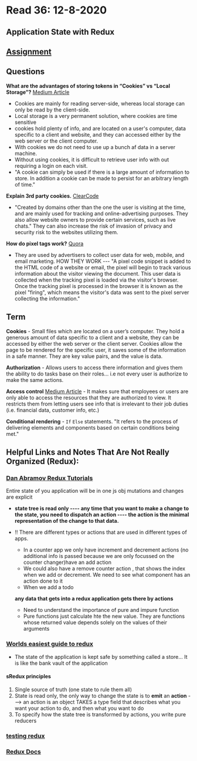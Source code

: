 # Read 36: 12-8-2020
## Application State with Redux
## [Assignment](https://canvas.instructure.com/courses/2168372/discussion_topics/9374375)

## **Questions**
**What are the advantages of storing tokens in “Cookies” vs “Local Storage”?** [Medium Article](https://medium.com/datadriveninvestor/cookies-vs-local-storage-2f3732c7d977#:~:text=Cookies%20and%20local%20storage%20serve,you%20more%20to%20work%20with.)
- Cookies are mainly for reading server-side, whereas local storage can only be read by the client-side.
- Local storage is a very permanent solution, where cookies are time sensitive 
- cookies hold plenty of info, and are located on a user's computer, data specific to a client and website, and they can accessed either by the web server or the client computer.
- With cookies we do not need to use up a bunch af data in a server machine. 
- Without using cookies, it is difficult to retrieve user info with out requiring a login on each visit.
- "A cookie can simply be used if there is a large amount of information to store. In addition a cookie can be made to persist for an arbitrary length of time."


**Explain 3rd party cookies.** [ClearCode](https://clearcode.cc/blog/difference-between-first-party-third-party-cookies/#:~:text=Third%2Dparty%20cookies%20are%20those,services%2C%20such%20as%20live%20chats.) 
- "Created by domains other than the one the user is visiting at the time, and are mainly used for tracking and online-advertising purposes. They also allow website owners to provide certain services, such as live chats." They can also increase the risk of invasion of privacy and security risk to the websites utilizing them.


**How do pixel tags work?** [Quora](https://www.quora.com/How-does-a-tracking-pixel-work)  
- They are used by advertisers to collect user data for web, mobile, and email marketing. HOW THEY WORK --- "A pixel code snippet is added to the HTML code of a website or email, the pixel will begin to track various information about the visitor viewing the document. This user data is collected when the tracking pixel is loaded via the visitor's browser. Once the tracking pixel is processed in the browser it is known as the pixel "firing", which means the visitor's data was sent to the pixel server collecting the information."


## **Term**

**Cookies** - Small files which are located on a user’s computer. They hold a generous amount of data specific to a client and a website, they can be accessed by either the web server or the client server. Cookies allow the page to be rendered for the specific user, it saves some of the information in a safe manner. They are key value pairs, and the value is data.

**Authorization** - Allows users to access there information and gives them the ability to do tasks base on their roles... i.e not every user is authorize to make the same actions.

**Access control** [Medium Article](wXE85g9fMEGJKur85XrOOfUCOANm14ALREAWcX6A37WqzIZwqlY4uSYKfwDBjcr1zExLeLB88a7MmOJQ35f2pQXM4vKbe5m1VSG91i2C3LSqAIRJguaklvktX222uaw) - It makes sure that employees or users are only able to access the resources that they are authorized to view. It restricts them from letting users see info that is irrelevant to their job duties (i.e. financial data, customer info, etc.)

**Conditional rendering** - `If` `Else` statements. "It refers to the process of delivering elements and components based on certain conditions being met."


## **Helpful Links and Notes That Are Not Really Organized (Redux):**

### [Dan Abramov Redux Tutorials](https://egghead.io/courses/getting-started-with-redux)

Entire state of you application will be in one js obj
mutations and changes are explicit
- **state tree is read only ---- any time that you want to make a change to the state, you need to dispatch an action ---- the action is the minimal representation of the change to that data.**
- !! There are different types or actions that are used in different types of apps.
  - In a counter app we only have increment and decrement actions (no additional info is passed because we are only focussed on the counter changer)have an add action
  - We could also have a remove counter action , that shows the index when we add or decrement. We need to see what component has an action done to it
  - When we add a todo 

  **any data that gets into a redux application gets there by actions**

  - Need to understand the importance of pure and impure function 
  - Pure functions just calculate hte the new value. They are functions whose returned value depends solely on the values of their arguments

### [Worlds easiest guide to redux](https://www.freecodecamp.org/news/understanding-redux-the-worlds-easiest-guide-to-beginning-redux-c695f45546f6/)
 - The state of the application is kept safe by something called a store... It is like the bank vault of the application

####   sRedux principles
1. Single source of truth (one state to rule them all)
2. State is read only, the only way to change the state is to **emit** an **action** ---> an action is an object TAKES a type field that describes what you want your action to do, and then what you want to do
3. To specify how the state tree is transformed by actions, you write pure reducers

### [testing redux](https://medium.com/@netxm/testing-redux-reducers-with-jest-6653abbfe3e1)
### [Redux Docs](https://redux.js.org/)



